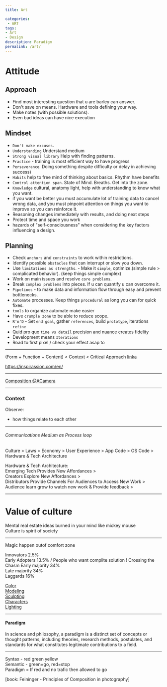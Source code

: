 ```yaml
---
title: Art

categories:
 - ART
tags:
- Art
- Design
description: Paradigm
permalink: /art/
---
```





# Attitude

## Approach

- Find most interesting question that u are barley can answer.
- Don't save on means. Hardware and tools defining your way.   
- Make notes (with possible solutions).
- Even bad ideas can have nice execution


## Mindset

- `Don't make excuses`.   
- `Understanding` Understand medium
- `Strong visual library` Help with finding patterns.
- `Practice` - training is most efficient way to have progress
- `Perseverance`. Doing something despite difficulty or delay in achieving success)
- `Habits` help to free mind of thinking about basics. Rhythm have benefits
- `Control attention span`. State of Mind. Breaths. Get into the zone.
- `Knowledge` cultural, anatomy light, help with understanding to know what you want.
- if you want be better you must accumulate lot of training data to cancel wrong data, and you must pinpoint attention on things you want to improve so you can reinforce it.
- Reasoning  changes immediately with results, and doing next steps
- Protect time and space  you work
- hazards of "self-consciousness" when considering the key factors influencing a design.

## Planning  

   - Check `anchors`  and `constraints` to work within restrictions.   
   - Identify possible `obstacles` that can interrupt or slow you down.
   - Use `limitations as strengths`.
    - Make it `simple`, optimize.(simple rule > complicated behavior).  (keep things simple complex)
   - Work on main issues and resolve `core problems`.  
   - Break `complex problems` into pieces. If u can quantify u can overcome it.
   - `Pipelines` - to make data and information flow through easy and prevent bottlenecks.
   - `Automate` processes. Keep things `procedural` as long you can for quick fixes.
   - `tools` to organize automate make easier
   - Have `crumple zone` to be able to reduce scope.
   - `R'n'D` - Set `end goal`, gather `references`, build `prototype`, iterations `refine`  
   - Quid pro quo `time vs detail` precision and nuance creates fidelity
   - Development means `Iterations`
   - Road to first pixel / check your effect asap  to



---

(Form + Function + Content) < Context < Critical Approach
[linka](https://www.google.com/search?q=artistic+merits&oq=artistic+merits&aqs=chrome..69i57j0l4.3258j0j7&sourceid=chrome&ie=UTF-8)

https://inspirassion.com/en/  

---




[Composition @ACamera](/camera/)


---
### Context
Observe:
- how things relate to each other  


----

######   Communications Medium as Process loop




Culture > Laws > Economy > User Experience > App Code > OS Code > Hardware & Tech Architecture

Hardware & Tech Architecture:  
Emerging Tech Provides New Affordances >     
Creators Explore New Affordances >  
Distributors Provide Channels For Audiences to Access New Work >  
Audience learn grow to watch new work & Provide feedback >  


---

# Value of culture
Mental real estate ideas burned in your mind like mickey mouse  
Culture is spirit of society  


---

Magic happen outof comfort zone 


Innovators 2.5%    
Early Adopters 13.5%  / People who want complite solution  ! Crossing the Chasm
Early majority 34%  
Late majority 34%  
Laggards 16%   





[Color](/color/)  
[Modeling](/modeling/)  
[Sculpting](/sculpting/)    
[Characters](/characters/)  
[Lighting](/lighting/)  

---


#### Paradigm
In science and philosophy, a paradigm is a distinct set of concepts or thought patterns, including theories, research methods, postulates, and standards for what constitutes legitimate contributions to a field.

----

Syntax - red green yellow    
Semantic - green=go, red=stop  
Paradigm = If red and no trafic then allowed to go   





[book: Feininger -  Principles of Composition in photography]
